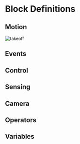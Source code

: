 # Block Definitions

## Motion

![takeoff](https://github.com/tgb20/Hermes/tree/1066b51209ac11af6ffaabc896eb87cef8478b26/.gitbook/assets/scratch-blocks/m-takeoff.gif)

## Events

## Control

## Sensing

## Camera

## Operators

## Variables

